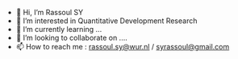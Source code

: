 - 👋 Hi, I’m Rassoul SY 
- 👀 I’m interested in Quantitative Development Research
- 🌱 I’m currently learning ...
- 💞️ I’m looking to collaborate on ....
- 📫 How to reach me : rassoul.sy@wur.nl / syrassoul@gmail.com 

<!---
syrassoul/syrassoul is a ✨ special ✨ repository because its `README.md` (this file) appears on your GitHub profile.
You can click the Preview link to take a look at your changes.
--->

